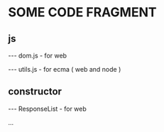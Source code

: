 # SOME CODE FRAGMENT


## js 

--- dom.js  -  for web 

--- utils.js - for ecma ( web and node )


## constructor

--- ResponseList - for web

...
